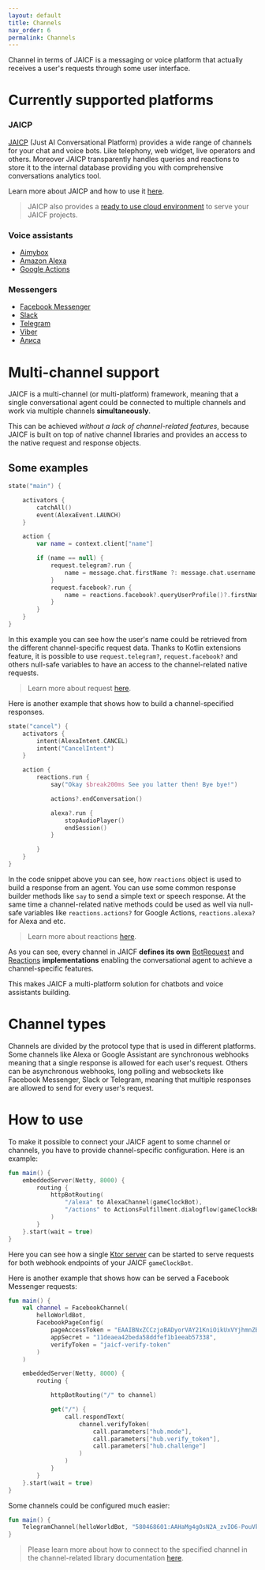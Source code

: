 ```yaml
---
layout: default
title: Channels
nav_order: 6
permalink: Channels
---
```


Channel in terms of JAICF is a messaging or voice platform that actually receives a user's requests through some user interface.

# Currently supported platforms

### JAICP

[JAICP](https://app.jaicp.com) (Just AI Conversational Platform) provides a wide range of channels for your chat and voice bots.
Like telephony, web widget, live operators and others.
Moreover JAICP transparently handles queries and reactions to store it to the internal database providing you with comprehensive conversations analytics tool.

Learn more about JAICP and how to use it [here](https://github.com/just-ai/jaicf-kotlin/tree/master/channels/jaicp).

> JAICP also provides a [ready to use cloud environment](JAICP-Cloud) to serve your JAICF projects.

### Voice assistants

* [Aimybox](https://github.com/just-ai/jaicf-kotlin/tree/master/channels/aimybox)
* [Amazon Alexa](https://github.com/just-ai/jaicf-kotlin/tree/master/channels/alexa)
* [Google Actions](https://github.com/just-ai/jaicf-kotlin/tree/master/channels/google-actions)

### Messengers

* [Facebook Messenger](https://github.com/just-ai/jaicf-kotlin/tree/master/channels/facebook)
* [Slack](https://github.com/just-ai/jaicf-kotlin/tree/master/channels/slack)
* [Telegram](https://github.com/just-ai/jaicf-kotlin/tree/master/channels/telegram)
* [Viber](https://github.com/just-ai/jaicf-kotlin/tree/master/channels/viber)
* [Алиса](https://github.com/just-ai/jaicf-kotlin/tree/master/channels/yandex-alice)

# Multi-channel support

JAICF is a multi-channel (or multi-platform) framework, meaning that a single conversational agent could be connected to multiple channels and work via multiple channels **simultaneously**.

This can be achieved _without a lack of channel-related features_, because JAICF is built on top of native channel libraries and provides an access to the native request and response objects.

## Some examples

```kotlin
state("main") {

    activators {
        catchAll()
        event(AlexaEvent.LAUNCH)
    }

    action {
        var name = context.client["name"]

        if (name == null) {
            request.telegram?.run {
                name = message.chat.firstName ?: message.chat.username
            }
            request.facebook?.run {
                name = reactions.facebook?.queryUserProfile()?.firstName()
            }
        }
    }
}
```

In this example you can see how the user's name could be retrieved from the different channel-specific request data.
Thanks to Kotlin extensions feature, it is possible to use `request.telegram?`, `request.facebook?` and others null-safe variables to have an access to the channel-related native requests.

> Learn more about request [here](request).

Here is another example that shows how to build a channel-specified responses.

```kotlin
state("cancel") {
    activators {
        intent(AlexaIntent.CANCEL)
        intent("CancelIntent")
    }

    action {
        reactions.run {
            say("Okay $break200ms See you latter then! Bye bye!")

            actions?.endConversation()

            alexa?.run {
                stopAudioPlayer()
                endSession()
            }

        }
    }
}
```

In the code snippet above you can see, how `reactions` object is used to build a response from an agent.
You can use some common response builder methods like `say` to send a simple text or speech response.
At the same time a channel-related native methods could be used as well via null-safe variables like `reactions.actions?` for Google Actions, `reactions.alexa?` for Alexa and etc.

> Learn more about reactions [here](reactions).

As you can see, every channel in JAICF **defines its own** [BotRequest](https://github.com/just-ai/jaicf-kotlin/blob/master/core/src/main/kotlin/com/justai/jaicf/api/BotRequest.kt) and [Reactions](https://github.com/just-ai/jaicf-kotlin/blob/master/core/src/main/kotlin/com/justai/jaicf/reactions/Reactions.kt) **implementations** enabling the conversational agent to achieve a channel-specific features.

This makes JAICF a multi-platform solution for chatbots and voice assistants building.

# Channel types

Channels are divided by the protocol type that is used in different platforms.
Some channels like Alexa or Google Assistant are synchronous webhooks meaning that a single response is allowed for each user's request.
Others can be asynchronous webhooks, long polling and websockets like Facebook Messenger, Slack or Telegram, meaning that multiple responses are allowed to send for every user's request.

# How to use

To make it possible to connect your JAICF agent to some channel or channels, you have to provide channel-specific configuration.
Here is an example:

```kotlin
fun main() {
    embeddedServer(Netty, 8000) {
        routing {
            httpBotRouting(
                "/alexa" to AlexaChannel(gameClockBot),
                "/actions" to ActionsFulfillment.dialogflow(gameClockBot)
            )
        }
    }.start(wait = true)
}
```

Here you can see how a single [Ktor server](Ktor) can be started to serve requests for both webhook endpoints of your JAICF `gameClockBot`.

Here is another example that shows how can be served a Facebook Messenger requests:

```kotlin
fun main() {
    val channel = FacebookChannel(
        helloWorldBot,
        FacebookPageConfig(
            pageAccessToken = "EAAIBNxZCCzjoBADyorVAY21KniOikUxVYjhmnZBElHpeN1vr9lEJzXJdLGUsvcvwTRMmNwwZBZBDEZCBPXlZB0UuwU1o3CZCdm0WJILg1ucoNB9ezKeZBbOvy29prWeZAuLA4L5G9lg5yZBZCfwnLAPEZB9W3YLvO20uZBCfHtARowF8PPG2VKk6YAmPZC",
            appSecret = "11deaea42beda58ddfef1b1eeab57338",
            verifyToken = "jaicf-verify-token"
        )
    )

    embeddedServer(Netty, 8000) {
        routing {

            httpBotRouting("/" to channel)

            get("/") {
                call.respondText(
                    channel.verifyToken(
                        call.parameters["hub.mode"],
                        call.parameters["hub.verify_token"],
                        call.parameters["hub.challenge"]
                    )
                )
            }
        }
    }.start(wait = true)
}
```

Some channels could be configured much easier:

```kotlin
fun main() {
    TelegramChannel(helloWorldBot, "580468601:AAHaMg4gOsN2A_zvIO6-PouVk3GcZ_WVrdI").run()
}
```

> Please learn more about how to connect to the specified channel in the channel-related library documentation [here](https://github.com/just-ai/jaicf-kotlin/tree/master/channels).